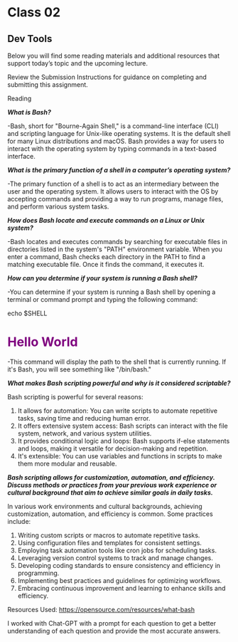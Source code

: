 # Class 02
## Dev Tools

Below you will find some reading materials and additional resources that support today’s topic and the upcoming lecture.

Review the Submission Instructions for guidance on completing and submitting this assignment.

Reading

***What is Bash?***

  -Bash, short for "Bourne-Again Shell," is a command-line interface (CLI) and scripting language for Unix-like operating systems. It is the default shell for many Linux distributions and macOS. Bash provides a way for users to interact with the operating system by typing commands in a text-based interface.
  
***What is the primary function of a shell in a computer’s operating system?***

  -The primary function of a shell is to act as an intermediary between the user and the operating system. It allows users to interact with the OS by accepting commands and providing a way to run programs, manage files, and perform various system tasks.

***How does Bash locate and execute commands on a Linux or Unix system?***

  -Bash locates and executes commands by searching for executable files in directories listed in the system's "PATH" environment variable. When you enter a command, Bash checks each directory in the PATH to find a matching executable file. Once it finds the command, it executes it.

***How can you determine if your system is running a Bash shell?***

  -You can determine if your system is running a Bash shell by opening a terminal or command prompt and typing the following command:

echo $SHELL
 <h1 style="color:purple;">Hello World</h1>

  -This command will display the path to the shell that is currently running. If it's Bash, you will see something like "/bin/bash."

***What makes Bash scripting powerful and why is it considered scriptable?***

Bash scripting is powerful for several reasons:

  1. It allows for automation: You can write scripts to automate repetitive tasks, saving time and reducing human error.
  2. It offers extensive system access: Bash scripts can interact with the file system, network, and various system utilities.
  3. It provides conditional logic and loops: Bash supports if-else statements and loops, making it versatile for decision-making and repetition.
  4. It's extensible: You can use variables and functions in scripts to make them more modular and reusable.


***Bash scripting allows for customization, automation, and efficiency. Discuss methods or practices from your previous work experience or cultural background that aim to achieve similar goals in daily tasks.***

In various work environments and cultural backgrounds, achieving customization, automation, and efficiency is common. Some practices include:

  1. Writing custom scripts or macros to automate repetitive tasks.
  2. Using configuration files and templates for consistent settings.
  3. Employing task automation tools like cron jobs for scheduling tasks.
  4. Leveraging version control systems to track and manage changes.
  5. Developing coding standards to ensure consistency and efficiency in programming.
  6. Implementing best practices and guidelines for optimizing workflows.
  7. Embracing continuous improvement and learning to enhance skills and efficiency.

Resources Used: https://opensource.com/resources/what-bash

I worked with Chat-GPT with a prompt for each question to get a better understanding of each question and provide the most accurate answers. 
